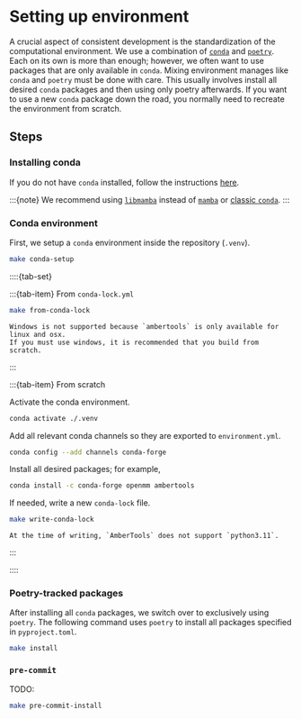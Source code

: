 # Setting up environment

A crucial aspect of consistent development is the standardization of the computational environment.
We use a combination of [`conda`](https://conda.io/) and [`poetry`](https://python-poetry.org/).
Each on its own is more than enough; however, we often want to use packages that are only available in `conda`.
Mixing environment manages like `conda` and `poetry` must be done with care.
This usually involves install all desired `conda` packages and then using only poetry afterwards.
If you want to use a new `conda` package down the road, you normally need to recreate the environment from scratch.

## Steps

### Installing conda

If you do not have `conda` installed, follow the instructions [here](https://docs.conda.io/projects/miniconda/en/latest/#quick-command-line-install).

:::{note}
We recommend using [`libmamba`](https://conda.github.io/conda-libmamba-solver/getting-started/) instead of [`mamba`](https://mamba.readthedocs.io/en/latest/) or [classic `conda`](https://conda.github.io/conda-libmamba-solver/libmamba-vs-classic/).
:::

### Conda environment

First, we setup a `conda` environment inside the repository (`.venv`).

```bash
make conda-setup
```

::::{tab-set}

:::{tab-item} From `conda-lock.yml`

```bash
make from-conda-lock
```

```{warning}
Windows is not supported because `ambertools` is only available for linux and osx.
If you must use windows, it is recommended that you build from scratch.
```

:::

:::{tab-item} From scratch

Activate the conda environment.

```bash
conda activate ./.venv
```

Add all relevant conda channels so they are exported to `environment.yml`.

```bash
conda config --add channels conda-forge
```

Install all desired packages; for example,

```bash
conda install -c conda-forge openmm ambertools
```

If needed, write a new `conda-lock` file.

```bash
make write-conda-lock
```

```{note}
At the time of writing, `AmberTools` does not support `python3.11`.
```

:::

::::

<!-- conda list -e -p .venv/ | sed '1,3d ; s/=[a-z][A-Za-z0-9].*$//g ; s/^_[A-Za-z0-9].*$//g ; s/=/==/g' -->

### Poetry-tracked packages

After installing all `conda` packages, we switch over to exclusively using `poetry`.
The following command uses `poetry` to install all packages specified in `pyproject.toml`.

```bash
make install
```

### `pre-commit`

TODO:

```bash
make pre-commit-install
```
